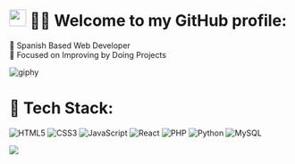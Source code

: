 # <img src="https://raw.githubusercontent.com/MartinHeinz/MartinHeinz/master/wave.gif" width="30px" height="30px" /> 👨‍🚀 Welcome to my GitHub profile:
🔭 Spanish Based Web Developer<br>🎨 Focused on Improving by Doing Projects

![giphy](https://user-images.githubusercontent.com/117676762/228602119-171acb86-c7d7-4252-9af0-b0fecc37a21c.gif)

# 🧪 Tech Stack:
![HTML5](https://img.shields.io/badge/html5-%23E34F26.svg?style=for-the-badge&logo=html5&logoColor=white) ![CSS3](https://img.shields.io/badge/css3-%231572B6.svg?style=for-the-badge&logo=css3&logoColor=white) ![JavaScript](https://img.shields.io/badge/javascript-%23323330.svg?style=for-the-badge&logo=javascript&logoColor=%23F7DF1E) ![React](https://img.shields.io/badge/react-%2320232a.svg?style=for-the-badge&logo=react&logoColor=%2361DAFB) ![PHP](https://img.shields.io/badge/php-%23777BB4.svg?style=for-the-badge&logo=php&logoColor=white) ![Python](https://img.shields.io/badge/python-3670A0?style=for-the-badge&logo=python&logoColor=ffdd54) ![MySQL](https://img.shields.io/badge/mysql-%2300f.svg?style=for-the-badge&logo=mysql&logoColor=white)

[![](https://visitcount.itsvg.in/api?id=jpuentesdev&icon=0&color=0)](https://visitcount.itsvg.in)

